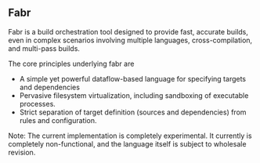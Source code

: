 ## Fabr

Fabr is a build orchestration tool designed to provide fast, accurate builds, even in complex scenarios
involving multiple languages, cross-compilation, and multi-pass builds.

The core principles underlying fabr are

- A simple yet powerful dataflow-based language for specifying targets and dependencies
- Pervasive filesystem virtualization, including sandboxing of executable processes.
- Strict separation of target definition (sources and dependencies) from rules and configuration.

Note: The current implementation is completely experimental. It currently is completely non-functional,
and the language itself is subject to wholesale revision.
